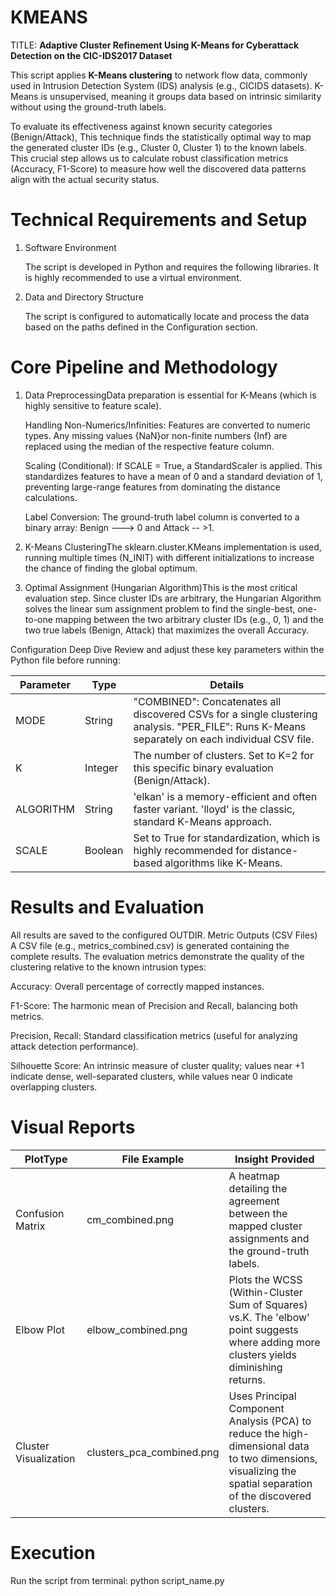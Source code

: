 # KMEANS


TITLE: **Adaptive Cluster Refinement Using K-Means for Cyberattack Detection on the CIC-IDS2017 Dataset**

This script applies **K-Means clustering** to network flow data, commonly used in Intrusion Detection System (IDS) analysis (e.g., CICIDS datasets). K-Means is unsupervised, meaning it groups data based on intrinsic similarity without using the ground-truth labels.

To evaluate its effectiveness against known security categories (Benign/Attack), This technique finds the statistically optimal way to map the generated cluster IDs (e.g., Cluster 0, Cluster 1) to the known labels. This crucial step allows us to calculate robust classification metrics (Accuracy, F1-Score) to measure how well the discovered data patterns align with the actual security status.


# Technical Requirements and Setup

 1. Software Environment

    The script is developed in Python and requires the following libraries. It is highly recommended to use a virtual environment.

2. Data and Directory Structure

   The script is configured to automatically locate and process the data based on the paths defined in the Configuration section.

# Core Pipeline and Methodology

1. Data PreprocessingData preparation is essential for K-Means (which is highly sensitive to feature scale).

    Handling Non-Numerics/Infinities: Features are converted to numeric types. Any missing values {NaN}or non-finite numbers {Inf} are replaced using the median of the respective feature column.

    Scaling (Conditional): If SCALE = True, a StandardScaler is applied. This standardizes features to have a mean of 0 and a standard deviation of 1, preventing large-range features from dominating the distance            calculations.

    Label Conversion: The ground-truth label column is converted to a binary array: Benign ---> 0 and Attack -- >1.

2. K-Means ClusteringThe sklearn.cluster.KMeans implementation is used, running multiple times (N_INIT) with different initializations to increase the chance of finding the global optimum.

3. Optimal Assignment (Hungarian Algorithm)This is the most critical evaluation step. Since cluster IDs are arbitrary, the Hungarian Algorithm solves the linear sum assignment problem to find the single-best, one-to-one mapping between the two arbitrary cluster IDs (e.g., 0, 1) and the two true labels (Benign, Attack) that maximizes the overall Accuracy.

Configuration Deep Dive
Review and adjust these key parameters within the Python file before running:

|Parameter    |        Type      |       Details                                                                                                                                        |
|-----------  |  --------------  | ---------------------------------------------------------------------------------------------------------------------------------------------------
| MODE        |        String    |     "COMBINED": Concatenates all discovered CSVs for a single clustering analysis. "PER_FILE": Runs K-Means separately on each individual CSV file.  
| K           |       Integer    |    The number of clusters. Set to K=2 for this specific binary evaluation (Benign/Attack).                                                           |
| ALGORITHM   |       String     |     'elkan' is a memory-efficient and often faster variant. 'lloyd' is the classic, standard K-Means approach.                                       |
| SCALE       |    Boolean       |    Set to True for standardization, which is highly recommended for distance-based algorithms like K-Means.                                          |


# Results and Evaluation
All results are saved to the configured OUTDIR.
Metric Outputs (CSV Files)
A CSV file (e.g., metrics_combined.csv) is generated containing the complete results. The evaluation metrics demonstrate the quality of the clustering relative to the known intrusion types:

Accuracy: Overall percentage of correctly mapped instances.

F1-Score: The harmonic mean of Precision and Recall, balancing both metrics.

Precision, Recall: Standard classification metrics (useful for analyzing attack detection performance).

Silhouette Score: An intrinsic measure of cluster quality; values near +1 indicate dense, well-separated clusters, while values near 0 indicate overlapping clusters.

# Visual Reports 

| PlotType              |   File Example              |                            Insight Provided                                                                                                                    |   
| ---------------       | ------------------          | -------------------------------------------------------------------------------------------------------------------------------------------------------------
| Confusion Matrix      |  cm_combined.png            |      A heatmap detailing the agreement between the mapped cluster assignments and the ground-truth labels.                                                      
| Elbow Plot            |  elbow_combined.png         |   Plots the WCSS (Within-Cluster Sum of Squares) vs.K. The 'elbow' point suggests where adding more clusters yields diminishing returns.                       |
| Cluster Visualization |  clusters_pca_combined.png  |  Uses Principal Component Analysis (PCA) to reduce the high-dimensional data to two dimensions, visualizing the spatial separation of the discovered clusters. |



# Execution
Run the script from terminal:
python script_name.py




